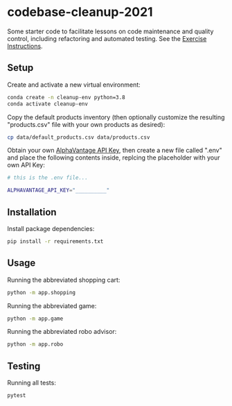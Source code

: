 # codebase-cleanup-2021

Some starter code to facilitate lessons on code maintenance and quality control, including refactoring and automated testing. See the [Exercise Instructions](https://github.com/prof-rossetti/intro-to-python/blob/master/exercises/codebase-cleanup/README.md).

## Setup

Create and activate a new virtual environment:

```sh
conda create -n cleanup-env python=3.8
conda activate cleanup-env
```

Copy the default products inventory (then optionally customize the resulting "products.csv" file with your own products as desired):

```sh
cp data/default_products.csv data/products.csv
```

Obtain your own [AlphaVantage API Key](https://www.alphavantage.co/support/#api-key), then create a new file called ".env" and place the following contents inside, replcing the placeholder with your own API Key:

```sh
# this is the .env file...

ALPHAVANTAGE_API_KEY="__________"
```

## Installation

Install package dependencies:

```sh
pip install -r requirements.txt
```

## Usage

Running the abbreviated shopping cart:

```sh
python -m app.shopping
```

Running the abbreviated game:

```sh
python -m app.game
```

Running the abbreviated robo advisor:

```sh
python -m app.robo
```

## Testing

Running all tests:

```sh
pytest
```
